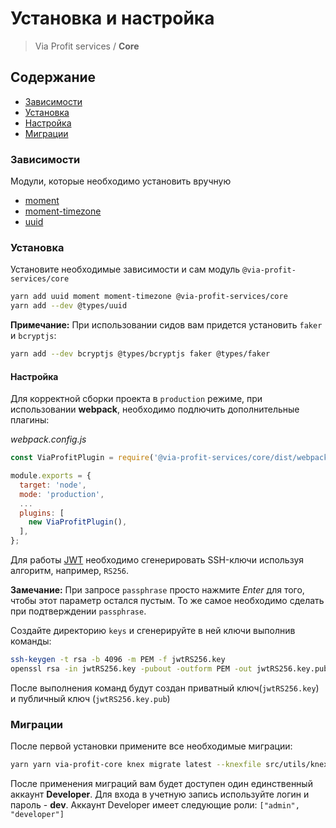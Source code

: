 # Установка и настройка

> Via Profit services / **Core**

## Содержание

- [Зависимости](#dependencies)
- [Установка](#install)
- [Настройка](#setup)
- [Миграции](#migrations)


### <a name="dependencies"></a> Зависимости

  Модули, которые необходимо установить вручную

 - [moment](https://github.com/moment/moment)
 - [moment-timezone](https://github.com/moment/moment-timezone)
 - [uuid](https://github.com/uuidjs/uuid)

### <a name="install"></a> Установка

Установите необходимые зависимости и сам модуль `@via-profit-services/core`

```bash
yarn add uuid moment moment-timezone @via-profit-services/core
yarn add --dev @types/uuid
```

**Примечание:** При использовании сидов вам придется установить `faker` и `bcryptjs`:

```bash
yarn add --dev bcryptjs @types/bcryptjs faker @types/faker
```

#### <a name="setup"></a> Настройка

Для корректной сборки проекта в `production` режиме, при использовании **webpack**, необходимо подлючить дополнительные плагины:

_webpack.config.js_

```js
const ViaProfitPlugin = require('@via-profit-services/core/dist/webpack-plugin');

module.exports = {
  target: 'node',
  mode: 'production',
  ...
  plugins: [
    new ViaProfitPlugin(), 
  ],
};

```



Для работы [JWT](https://github.com/auth0/node-jsonwebtoken) необходимо сгенерировать SSH-ключи используя алгоритм, например, `RS256`.

**Замечание:** При запросе `passphrase` просто нажмите _Enter_ для того, чтобы этот параметр остался пустым. То же самое необходимо сделать при подтверждении `passphrase`.

Создайте директорию `keys` и сгенерируйте в ней ключи выполнив команды:

```bash
ssh-keygen -t rsa -b 4096 -m PEM -f jwtRS256.key
openssl rsa -in jwtRS256.key -pubout -outform PEM -out jwtRS256.key.pub
```

После выполнения команд будут создан приватный ключ(`jwtRS256.key`) и публичный ключ (`jwtRS256.key.pub`)

### <a name="migrations"></a> Миграции

После первой установки примените все необходимые миграции:

```bash
yarn yarn via-profit-core knex migrate latest --knexfile src/utils/knexfile.ts
```

После применения миграций вам будет доступен один единственный аккаунт **Developer**. Для входа в учетную запись используйте логин и пароль - **dev**. Аккаунт Developer имеет следующие роли: `["admin", "developer"]`

